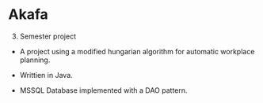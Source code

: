 # Akafa
3. Semester project

* A project using a modified hungarian algorithm for automatic workplace planning.

* Writtien in Java.

* MSSQL Database implemented with a DAO pattern.

